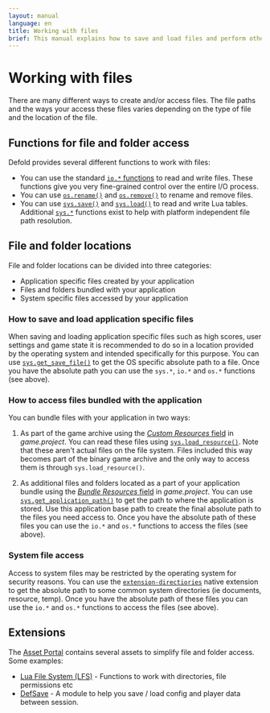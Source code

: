 ```yaml
---
layout: manual
language: en
title: Working with files
brief: This manual explains how to save and load files and perform other kinds of file operations.
---
```


# Working with files
There are many different ways to create and/or access files. The file paths and the ways your access these files varies depending on the type of file and the location of the file.

## Functions for file and folder access
Defold provides several different functions to work with files:

* You can use the standard [`io.*` functions](https://defold.com/ref/stable/io/) to read and write files. These functions give you very fine-grained control over the entire I/O process.
* You can use [`os.rename()`](https://defold.com/ref/stable/os/#os.rename:oldname-newname) and [`os.remove()`](https://defold.com/ref/stable/os/#os.remove:filename) to rename and remove files.
* You can use [`sys.save()`](https://defold.com/ref/stable/sys/#sys.save:filename-table) and [`sys.load()`](https://defold.com/ref/stable/sys/#sys.load:filename) to read and write Lua tables. Additional [`sys.*`](https://defold.com/ref/stable/sys/) functions exist to help with platform independent file path resolution.

## File and folder locations
File and folder locations can be divided into three categories:

* Application specific files created by your application
* Files and folders bundled with your application
* System specific files accessed by your application

### How to save and load application specific files
When saving and loading application specific files such as high scores, user settings and game state it is recommended to do so in a location provided by the operating system and intended specifically for this purpose. You can use [`sys.get_save_file()`](https://defold.com/ref/stable/sys/#sys.get_save_file:application_id-file_name) to get the OS specific absolute path to a file. Once you have the absolute path you can use the `sys.*`, `io.*` and `os.*` functions (see above).

### How to access files bundled with the application
You can bundle files with your application in two ways:

1. As part of the game archive using the [*Custom Resources* field](https://defold.com/manuals/project-settings/#project) in *game.project*. You can read these files using [`sys.load_resource()`](https://defold.com/ref/sys/#sys.load_resource). Note that these aren't actual files on the file system. Files included this way becomes part of the binary game archive and the only way to access them is through `sys.load_resource()`.

2. As additional files and folders located as a part of your application bundle using the [*Bundle Resources* field](https://defold.com/manuals/project-settings/#project) in *game.project*. You can use [`sys.get_application_path()`](https://defold.com/ref/stable/sys/#sys.get_application_path:) to get the path to where the application is stored. Use this application base path to create the final absolute path to the files you need access to. Once you have the absolute path of these files you can use the `io.*` and `os.*` functions to access the files (see above).

### System file access
Access to system files may be restricted by the operating system for security reasons. You can use the [`extension-directiories`](https://defold.com/assets/extensiondirectories/) native extension to get the absolute path to some common system directories (ie documents, resource, temp). Once you have the absolute path of these files you can use the `io.*` and `os.*` functions to access the files (see above).

## Extensions
The [Asset Portal](https://defold.com/assets/) contains several assets to simplify file and folder access. Some examples:

* [Lua File System (LFS)](https://defold.com/assets/luafilesystemlfs/) - Functions to work with directories, file permissions etc
* [DefSave](https://defold.com/assets/defsave/) - A module to help you save / load config and player data between session.
